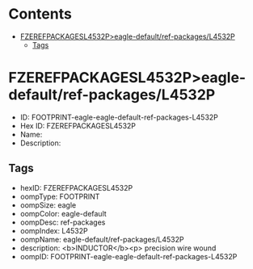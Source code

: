 



Contents
========

* [FZEREFPACKAGESL4532P>eagle-default/ref-packages/L4532P](#fzerefpackagesl4532peagle-defaultref-packagesl4532p)
	* [Tags](#tags)

# FZEREFPACKAGESL4532P>eagle-default/ref-packages/L4532P

- ID: FOOTPRINT-eagle-eagle-default-ref-packages-L4532P
- Hex ID: FZEREFPACKAGESL4532P
- Name: 
- Description: 

## Tags

- hexID: FZEREFPACKAGESL4532P
- oompType: FOOTPRINT
- oompSize: eagle
- oompColor: eagle-default
- oompDesc: ref-packages
- oompIndex: L4532P
- oompName: eagle-default/ref-packages/L4532P
- description: &lt;b&gt;INDUCTOR&lt;/b&gt;&lt;p&gt;&#xD;
precision wire wound
- oompID: FOOTPRINT-eagle-eagle-default-ref-packages-L4532P
